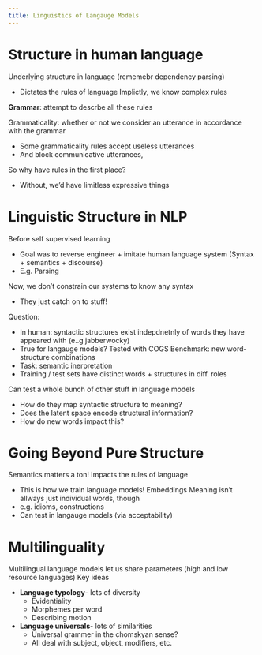 ```yaml
---
title: Linguistics of Langauge Models
---
```


# Structure in human language

Underlying structure in language (rememebr dependency parsing)
- Dictates the rules of language
Implictly, we know complex rules

**Grammar**: attempt to descrbe all these rules

Grammaticality: whether or not we consider an utterance in accordance with the grammar
- Some grammaticality rules accept useless utterances
- And block communicative utterances,

So why have rules in the first place?
- Without, we’d have limitless expressive things


# Linguistic Structure in NLP

Before self supervised learning
- Goal was to reverse engineer + imitate human language system (Syntax + semantics + discourse)
- E.g. Parsing

Now, we don’t constrain our systems to know any syntax
- They just catch on to stuff!

Question:
- In human: syntactic structures exist indepdnetnly of words they have appeared with (e..g jabberwocky)
- True for langauge models?
Tested with COGS Benchmark: new word-structure combinations
- Task: semantic inerpretation
- Training / test sets have distinct words + structures in diff. roles

Can test a whole bunch of other stuff in language models
- How do they map syntactic structure to meaning?
- Does the latent space encode structural information?
- How do new words impact this?

# Going Beyond Pure Structure
Semantics matters a ton! Impacts the rules of language
- This is how we train language models! Embeddings
Meaning isn’t allways just individual words, though
- e.g. idioms, constructions
- Can test in langauge models (via acceptability)
# Multilinguality
Multilingual language models let us share parameters (high and low resource languages)
Key ideas
- **Language typology**- lots of diversity
	- Evidentiality
	- Morphemes per word
	- Describing motion
- **Language universals**- lots of similarities
	- Universal grammer in the chomskyan sense?
	- All deal with subject, object, modifiers, etc.

